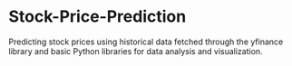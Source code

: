 # Stock-Price-Prediction
Predicting stock prices using historical data fetched through the yfinance library and basic Python libraries for data analysis and visualization.
